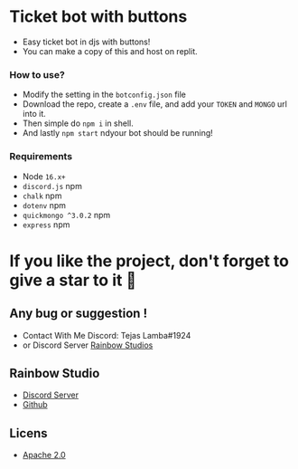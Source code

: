 # Ticket bot with buttons

- Easy ticket bot in djs with buttons!
- You can make a copy of this and host on replit.

### **How to use?**
- Modify the setting in the `botconfig.json` file
- Download the repo, create a `.env` file, and add your `TOKEN` and `MONGO` url into it.
- Then simple do `npm i` in shell.
- And lastly `npm start` ndyour bot should be running! 

### Requirements
 - Node `16.x+`
 - `discord.js` npm
 - `chalk` npm
 - `dotenv` npm
 - `quickmongo ^3.0.2` npm
 - `express` npm

# If you like the project, don't forget to give a star to it 🌟



## Any bug or suggestion !
- Contact With Me Discord: Tejas Lamba#1924
- or Discord Server [Rainbow Studios](https://discord.gg/xtessK2DPA)

## Rainbow Studio
- [Discord Server](https://discord.gg/xtessK2DPA)
- [Github](https://github.com/TeamRainbowDevs/)

## Licens
- [Apache 2.0](https://www.apache.org/licenses/LICENSE-2.0)

